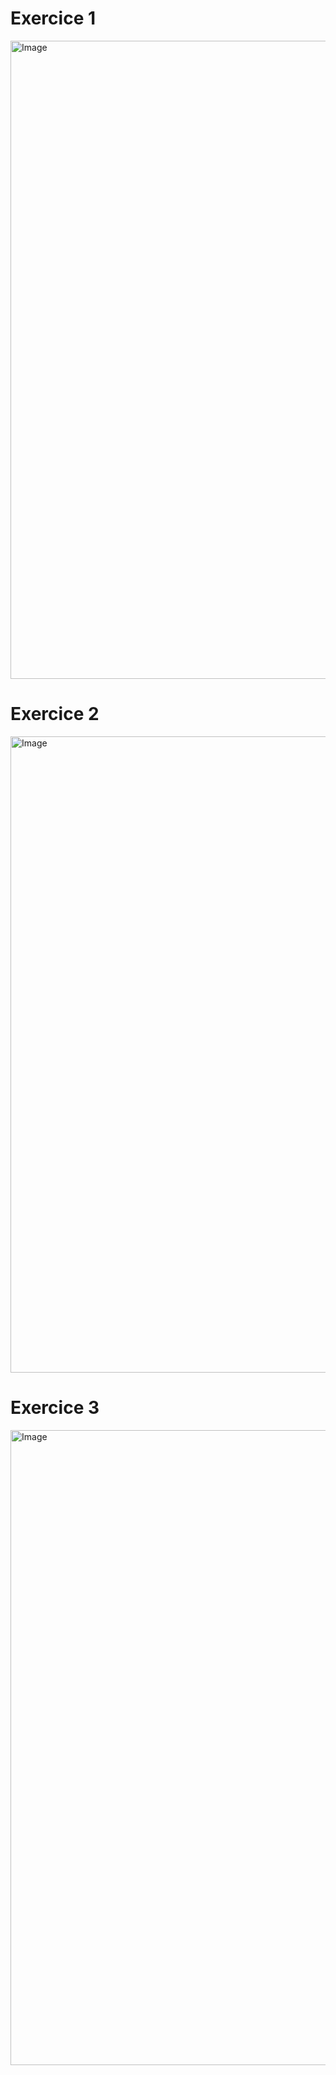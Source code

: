 # Exercice 1
<img width="1918" height="1021" alt="Image" src="https://github.com/user-attachments/assets/13460de9-114f-44ca-ad8c-004da510468b" />

# Exercice 2
<img width="1918" height="1018" alt="Image" src="https://github.com/user-attachments/assets/809ca6b2-e25a-489a-aed4-a0a3cf8ec708" />

# Exercice 3
<img width="1917" height="1016" alt="Image" src="https://github.com/user-attachments/assets/d0d8216b-6e19-41a4-82d7-7c70d1fd4838" />
